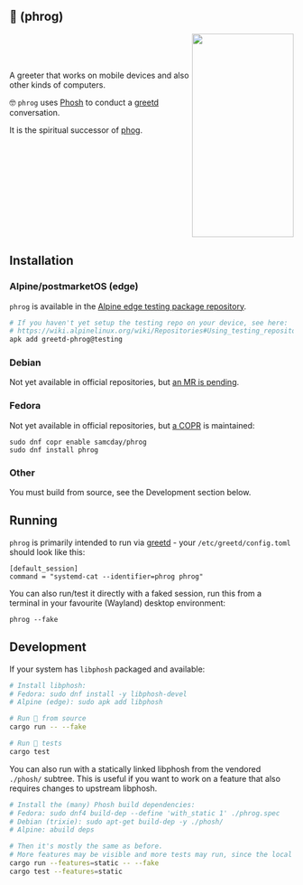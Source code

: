 ## 🐸 (phrog)

<img align="right" width="180" height="360" src="https://github.com/samcday/phrog/releases/download/0.42.0/demo.webp">

<br />
<br />
<br />

A greeter that works on mobile devices and also other kinds of computers.

🤓 `phrog` uses [Phosh][] to conduct a [greetd][] conversation.

It is the spiritual successor of [phog][].

<br clear="right"/>

## Installation

### Alpine/postmarketOS (edge)

`phrog` is available in the [Alpine edge testing package repository][alpine-pkg].

```sh
# If you haven't yet setup the testing repo on your device, see here:
# https://wiki.alpinelinux.org/wiki/Repositories#Using_testing_repository
apk add greetd-phrog@testing
```

### Debian

Not yet available in official repositories, but [an MR is pending](debian-mr).

### Fedora

Not yet available in official repositories, but [a COPR][copr] is maintained:

```
sudo dnf copr enable samcday/phrog
sudo dnf install phrog
```

### Other

You must build from source, see the Development section below.

## Running

`phrog` is primarily intended to run via [greetd][] - your `/etc/greetd/config.toml` should
look like this:

```
[default_session]
command = "systemd-cat --identifier=phrog phrog"
```

You can also run/test it directly with a faked session, run this from a terminal in your favourite (Wayland) desktop environment:

```
phrog --fake
```

## Development

If your system has `libphosh` packaged and available:

```sh
# Install libphosh:
# Fedora: sudo dnf install -y libphosh-devel
# Alpine (edge): sudo apk add libphosh

# Run 🐸 from source
cargo run -- --fake

# Run 🐸 tests
cargo test
```

You can also run with a statically linked libphosh from the vendored `./phosh/` subtree. This is useful if you want to work on a feature that also requires changes to upstream libphosh.

```sh
# Install the (many) Phosh build dependencies:
# Fedora: sudo dnf4 build-dep --define 'with_static 1' ./phrog.spec
# Debian (trixie): sudo apt-get build-dep -y ./phosh/
# Alpine: abuild deps

# Then it's mostly the same as before.
# More features may be visible and more tests may run, since the local tree pulls ahead of upstream.
cargo run --features=static -- --fake
cargo test --features=static
```

[phog]: https://gitlab.com/mobian1/phog
[Phosh]: https://gitlab.gnome.org/World/Phosh/phosh
[greetd]: https://sr.ht/~kennylevinsen/greetd/
[alpine-pkg]: https://pkgs.alpinelinux.org/packages?name=greetd-phrog&branch=edge&repo=&arch=&origin=&flagged=&maintainer=
[copr]: https://copr.fedorainfracloud.org/coprs/samcday/phrog/
[debian-mr]: https://salsa.debian.org/DebianOnMobile-team/phrog/-/merge_requests/1
